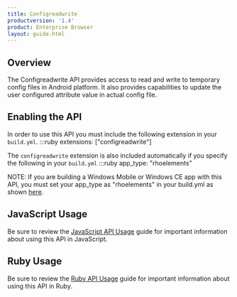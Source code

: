 ```yaml
---
title: Configreadwrite
productversion: '1.4'
product: Enterprise Browser
layout: guide.html
---
```



## Overview
The Configreadwrite API provides access to read and write to temporary config files in Android platform. It also provides capabilities to update the user configured attribute value in actual config file.
## Enabling the API
In order to use this API you must include the following extension in your `build.yml`.
    :::ruby
    extensions: ["configreadwrite"]

The `configreadwrite` extension is also included automatically if you specify the following in your `build.yml`
    :::ruby
    app_type: "rhoelements"

NOTE: If you are building a Windows Mobile or Windows CE app with this API, you must set your app_type as "rhoelements" in your build.yml as shown [here](/enterprise-browser/1-4/guide/build_config#other-build-time-settings).

## JavaScript Usage
Be sure to review the [JavaScript API Usage](/guide/api_js) guide for important information about using this API in JavaScript.

## Ruby Usage
Be sure to review the [Ruby API Usage](/guide/api_ruby) guide for important information about using this API in Ruby.
        


